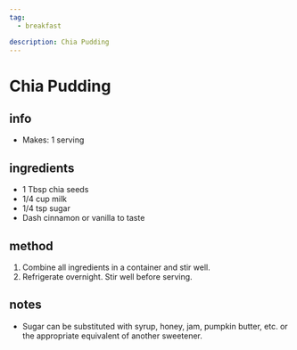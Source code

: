```yaml
---
tag:
  - breakfast

description: Chia Pudding
---
```


# Chia Pudding

## info  
* Makes: 1 serving

## ingredients
* 1 Tbsp chia seeds
* 1/4 cup milk
* 1/4 tsp sugar
* Dash cinnamon or vanilla to taste
  
## method  
1. Combine all ingredients in a container and stir well.
2. Refrigerate overnight. Stir well before serving.


## notes  
* Sugar can be substituted with syrup, honey, jam, pumpkin butter, etc. or the appropriate equivalent of another sweetener.
